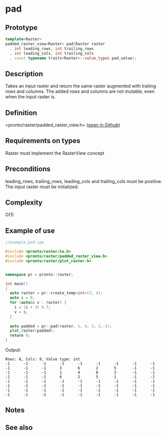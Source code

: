 # pad

## Prototype
```cpp
template<Raster>
padded_raster_view<Raster> pad(Raster raster
  , int leading_rows, int trailing_rows
  , int leading_cols, int trailing_cols
  , const typename traits<Raster>::value_type& pad_value);
```
  
## Description
Takes an input raster and return the same raster augmented with trailing rows and columns. The added rows and columns are not mutable, even when the input raster is. 

## Definition
<pronto/raster/padded_raster_view.h> [(open in Github)](https://github.com/ahhz/raster/blob/master/include/pronto/raster/padded_raster_view.h)

## Requirements on types
Raster must implement the RasterView concept

## Preconditions
leading_rows, trailing_rows, leading_cols and trailing_cols must be positive. The input raster must be initialized.

## Complexity
O(1)

## Example of use
```cpp
//example_pad.cpp

#include <pronto/raster/io.h>
#include <pronto/raster/padded_raster_view.h>
#include <pronto/raster/plot_raster.h>


namespace pr = pronto::raster;

int main()
{
  auto raster = pr::create_temp<int>(3, 4);
  auto i = 0;
  for (auto&& v : raster) {
    i = (i + 3) % 7;
    v = i;
  }
  
  auto padded = pr::pad(raster, 1, 4, 3, 2,-1);
  plot_raster(padded);
  return 0;
}
```
Output:
```
Rows: 8, Cols: 9, Value type: int
-1      -1      -1      -1      -1      -1      -1      -1      -1
-1      -1      -1      3       6       2       5       -1      -1
-1      -1      -1      1       4       0       3       -1      -1
-1      -1      -1      6       2       5       1       -1      -1
-1      -1      -1      -1      -1      -1      -1      -1      -1
-1      -1      -1      -1      -1      -1      -1      -1      -1
-1      -1      -1      -1      -1      -1      -1      -1      -1
-1      -1      -1      -1      -1      -1      -1      -1      -1
```

## Notes

## See also

